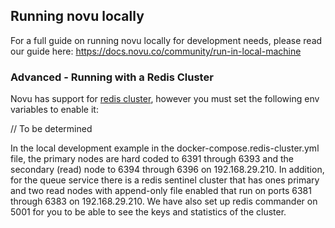 ## Running novu locally

For a full guide on running novu locally for development needs, please read our guide here: <https://docs.novu.co/community/run-in-local-machine>

### Advanced - Running with a Redis Cluster

Novu has support for [redis cluster](https://redis.io/docs/management/scaling/), however you must set the following env variables to enable it:

// To be determined

In the local development example in the docker-compose.redis-cluster.yml file, the primary nodes are hard coded to 6391 through 6393 and
the secondary (read) node to 6394 through 6396 on 192.168.29.210.
In addition, for the queue service there is a redis sentinel cluster that has ones primary and two read nodes
with append-only file enabled that run on ports 6381 through 6383 on 192.168.29.210.
We have also set up redis commander on 5001 for you to be able to see the keys and statistics of the cluster.
